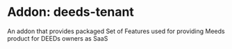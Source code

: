 # Addon: deeds-tenant

An addon that provides packaged Set of Features used for providing Meeds product for DEEDs owners as SaaS